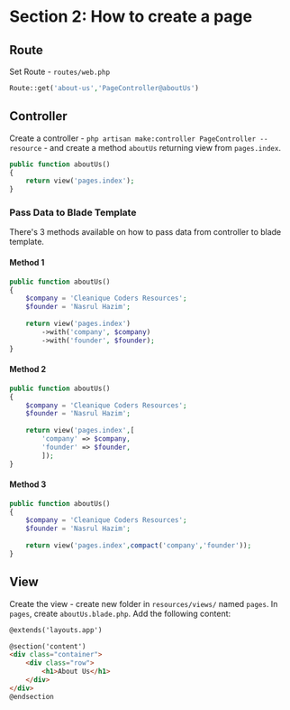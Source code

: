 # Section 2: How to create a page

## Route

Set Route - `routes/web.php`

```php
Route::get('about-us','PageController@aboutUs')
```

## Controller

Create a controller - `php artisan make:controller PageController --resource` - and create a method `aboutUs` returning view from `pages.index`.

```php
public function aboutUs()
{
	return view('pages.index');
}
```

### Pass Data to Blade Template

There's 3 methods available on how to pass data from controller to blade template.

#### Method 1

```php
public function aboutUs()
{
	$company = 'Cleanique Coders Resources';
	$founder = 'Nasrul Hazim';
	
	return view('pages.index')
		->with('company', $company)
		->with('founder', $founder);
}
```

#### Method 2

```php
public function aboutUs()
{
	$company = 'Cleanique Coders Resources';
	$founder = 'Nasrul Hazim';
	
	return view('pages.index',[
		'company' => $company,
		'founder' => $founder,
		]);
}
```


#### Method 3

```php
public function aboutUs()
{
	$company = 'Cleanique Coders Resources';
	$founder = 'Nasrul Hazim';
	
	return view('pages.index',compact('company','founder'));
}
```

## View

Create the view - create new folder in `resources/views/` named `pages`. In `pages`, create `aboutUs.blade.php`. Add the following content:

```html
@extends('layouts.app')

@section('content')
<div class="container">
    <div class="row">
		<h1>About Us</h1>
    </div>
</div>
@endsection
```
